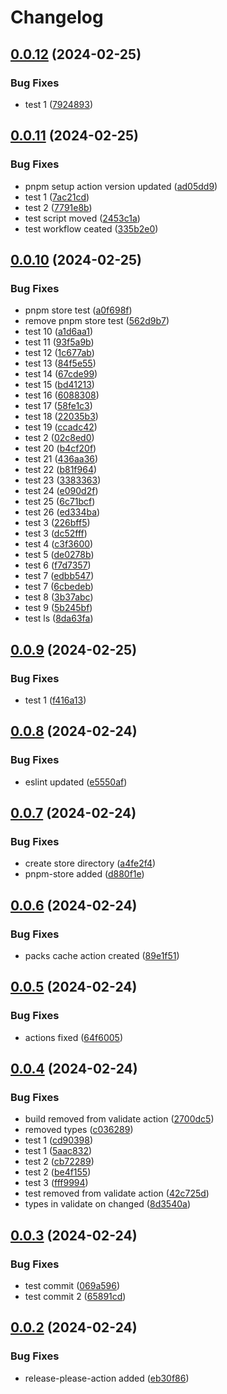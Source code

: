 # Changelog

## [0.0.12](https://github.com/ksv90/event-notifier/compare/v0.0.11...v0.0.12) (2024-02-25)


### Bug Fixes

* test 1 ([7924893](https://github.com/ksv90/event-notifier/commit/7924893273eea0f3b9458b9e05e070e1ee4bdba3))

## [0.0.11](https://github.com/ksv90/event-notifier/compare/v0.0.10...v0.0.11) (2024-02-25)


### Bug Fixes

* pnpm setup action version updated ([ad05dd9](https://github.com/ksv90/event-notifier/commit/ad05dd9e866885d605d05f3b02e91ae2f0672d8b))
* test 1 ([7ac21cd](https://github.com/ksv90/event-notifier/commit/7ac21cd54ed2863f553bd1ad7af726f874254b3e))
* test 2 ([7791e8b](https://github.com/ksv90/event-notifier/commit/7791e8b72d3ac328b105a478f27b1db1150e3995))
* test script moved ([2453c1a](https://github.com/ksv90/event-notifier/commit/2453c1a15b7a0666ce1d4da802bcb6bf8c4b2f9e))
* test workflow ceated ([335b2e0](https://github.com/ksv90/event-notifier/commit/335b2e0803b2c7b68d6788eea9f8c132f7740632))

## [0.0.10](https://github.com/ksv90/event-notifier/compare/v0.0.9...v0.0.10) (2024-02-25)


### Bug Fixes

* pnpm store test ([a0f698f](https://github.com/ksv90/event-notifier/commit/a0f698f83cc4eed81545d0dd51d84409da107af4))
* remove pnpm store test ([562d9b7](https://github.com/ksv90/event-notifier/commit/562d9b7805a630bf4fbdbdd799aa6a4f2b81e8e4))
* test 10 ([a1d6aa1](https://github.com/ksv90/event-notifier/commit/a1d6aa1013859ae60aa7f8caeccee3debd22ba28))
* test 11 ([93f5a9b](https://github.com/ksv90/event-notifier/commit/93f5a9b04fc1cfa4b8d57674e3d83d58bafc596e))
* test 12 ([1c677ab](https://github.com/ksv90/event-notifier/commit/1c677ab6a9ff11d050326ca2d885f779910e4121))
* test 13 ([84f5e55](https://github.com/ksv90/event-notifier/commit/84f5e5537862af31ab9314c1088da87322a83dae))
* test 14 ([67cde99](https://github.com/ksv90/event-notifier/commit/67cde99b1321272a81864b4f69dcf3853d4576ce))
* test 15 ([bd41213](https://github.com/ksv90/event-notifier/commit/bd41213c95e8e56698e90842d27e58b9d81ecc74))
* test 16 ([6088308](https://github.com/ksv90/event-notifier/commit/6088308eb663ec35a897935b62b03809e4f811ab))
* test 17 ([58fe1c3](https://github.com/ksv90/event-notifier/commit/58fe1c3d5751dcf4f1abd14102181c009f21c19e))
* test 18 ([22035b3](https://github.com/ksv90/event-notifier/commit/22035b39a8c289c0312b5af519a00a4849d5ac7b))
* test 19 ([ccadc42](https://github.com/ksv90/event-notifier/commit/ccadc42935f2a29226cbfc7ea58c4fd55a071652))
* test 2 ([02c8ed0](https://github.com/ksv90/event-notifier/commit/02c8ed0a06ef9034c579172e43545ce2e68ac6f1))
* test 20 ([b4cf20f](https://github.com/ksv90/event-notifier/commit/b4cf20f85d88f30785efe298653e9a766eba4685))
* test 21 ([436aa36](https://github.com/ksv90/event-notifier/commit/436aa361a08c22552bf7f1b3f2ebc1d58dcb38a5))
* test 22 ([b81f964](https://github.com/ksv90/event-notifier/commit/b81f964da1e50ea9e5748f48496fb0fa328be2df))
* test 23 ([3383363](https://github.com/ksv90/event-notifier/commit/3383363dc6bc037aaf314e3398b243cd629928fe))
* test 24 ([e090d2f](https://github.com/ksv90/event-notifier/commit/e090d2f2fc94cb6e005b73fe5c3341631dbdc9dc))
* test 25 ([6c71bcf](https://github.com/ksv90/event-notifier/commit/6c71bcf3bdc4bcc432f7de859b1b583a2c4bc11b))
* test 26 ([ed334ba](https://github.com/ksv90/event-notifier/commit/ed334ba1d22d0bea0073748411d64457220bfb53))
* test 3 ([226bff5](https://github.com/ksv90/event-notifier/commit/226bff5afa0b8b00584ffffd5e8cb90f1da7605f))
* test 3 ([dc52fff](https://github.com/ksv90/event-notifier/commit/dc52fff505b3245e8c8e88116aceb6fd7bad9465))
* test 4 ([c3f3600](https://github.com/ksv90/event-notifier/commit/c3f3600d8ab26fd9be1ff2393f6b30d4e17ab67d))
* test 5 ([de0278b](https://github.com/ksv90/event-notifier/commit/de0278b3b51738278b6bd9511feefa4e7ea735ed))
* test 6 ([f7d7357](https://github.com/ksv90/event-notifier/commit/f7d7357723101390fc94750ce7f2e5e57f7edfa4))
* test 7 ([edbb547](https://github.com/ksv90/event-notifier/commit/edbb547acd31d5d8d282b882f4c5f102be0e99c3))
* test 7 ([6cbedeb](https://github.com/ksv90/event-notifier/commit/6cbedebe2a8c9fb98d084af9e03a6d3837bfb921))
* test 8 ([3b37abc](https://github.com/ksv90/event-notifier/commit/3b37abc340745fe14fe88c0049a4cc37680a0b79))
* test 9 ([5b245bf](https://github.com/ksv90/event-notifier/commit/5b245bf58d25d4c27422809747c2e0524eaf2452))
* test ls ([8da63fa](https://github.com/ksv90/event-notifier/commit/8da63fa2a6415709e6a054760db8d438e834ec61))

## [0.0.9](https://github.com/ksv90/event-notifier/compare/v0.0.8...v0.0.9) (2024-02-25)


### Bug Fixes

* test 1 ([f416a13](https://github.com/ksv90/event-notifier/commit/f416a134703227952fcf0027f207cdb18d075784))

## [0.0.8](https://github.com/ksv90/event-notifier/compare/v0.0.7...v0.0.8) (2024-02-24)


### Bug Fixes

* eslint updated ([e5550af](https://github.com/ksv90/event-notifier/commit/e5550afb2537afa5d243b07b5b533f856e0f9a33))

## [0.0.7](https://github.com/ksv90/event-notifier/compare/v0.0.6...v0.0.7) (2024-02-24)


### Bug Fixes

* create store directory ([a4fe2f4](https://github.com/ksv90/event-notifier/commit/a4fe2f462688cba11c5e0763e7c262068b2a1818))
* pnpm-store added ([d880f1e](https://github.com/ksv90/event-notifier/commit/d880f1e8f318c87270ea4f08b5e644a9cda4865f))

## [0.0.6](https://github.com/ksv90/event-notifier/compare/v0.0.5...v0.0.6) (2024-02-24)


### Bug Fixes

* packs cache action created ([89e1f51](https://github.com/ksv90/event-notifier/commit/89e1f516133a4020831ecd1644c4137f77976847))

## [0.0.5](https://github.com/ksv90/event-notifier/compare/v0.0.4...v0.0.5) (2024-02-24)


### Bug Fixes

* actions fixed ([64f6005](https://github.com/ksv90/event-notifier/commit/64f600525a1d97ea20aa13ab7717453e31d48f16))

## [0.0.4](https://github.com/ksv90/event-notifier/compare/v0.0.3...v0.0.4) (2024-02-24)


### Bug Fixes

* build removed from validate action ([2700dc5](https://github.com/ksv90/event-notifier/commit/2700dc5d1b5acb3443e1be6229b582e1e1882a26))
* removed types ([c036289](https://github.com/ksv90/event-notifier/commit/c0362899b1901f1cc84550fba15bbe8c69a64c6a))
* test 1 ([cd90398](https://github.com/ksv90/event-notifier/commit/cd903987daa2d0c7af9863a63828d62fbf2171a8))
* test 1 ([5aac832](https://github.com/ksv90/event-notifier/commit/5aac8326432f26a2d97fe8a7451f24f6c5aba4e1))
* test 2 ([cb72289](https://github.com/ksv90/event-notifier/commit/cb72289fc5e448b58e9004b958bfe1add518d357))
* test 2 ([be4f155](https://github.com/ksv90/event-notifier/commit/be4f15595bef8f76a14382559d69984654c8affc))
* test 3 ([fff9994](https://github.com/ksv90/event-notifier/commit/fff9994486ea427417f9764225af6e1318d8bc0a))
* test removed from validate action ([42c725d](https://github.com/ksv90/event-notifier/commit/42c725d11d4ad8c040e321d3ceb989549e8e68bf))
* types in validate on changed ([8d3540a](https://github.com/ksv90/event-notifier/commit/8d3540a1ba52017b68c55752b6416612e8202948))

## [0.0.3](https://github.com/ksv90/event-notifier/compare/v0.0.2...v0.0.3) (2024-02-24)


### Bug Fixes

* test commit ([069a596](https://github.com/ksv90/event-notifier/commit/069a596c1bfbda67bc07d40218ff83138024b6fa))
* test commit 2 ([65891cd](https://github.com/ksv90/event-notifier/commit/65891cdfac0a6ba03133c56dff3aa59faf6bf488))

## [0.0.2](https://github.com/ksv90/event-notifier/compare/v0.0.1...v0.0.2) (2024-02-24)


### Bug Fixes

* release-please-action added ([eb30f86](https://github.com/ksv90/event-notifier/commit/eb30f86f1e7bf94b98ebc355d2c58f8e6a1b4f0c))

